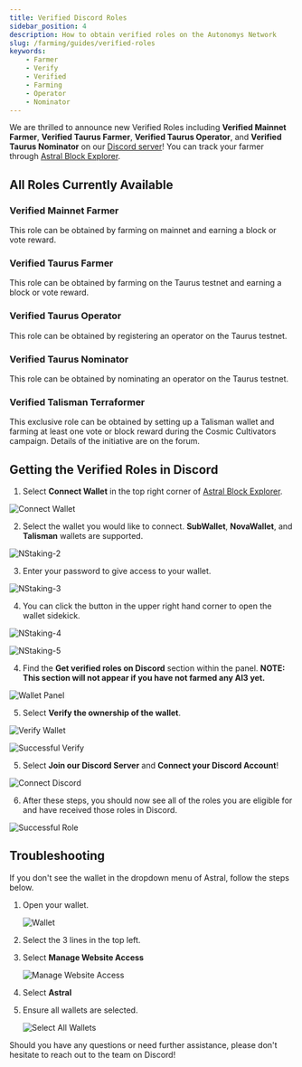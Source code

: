 ```yaml
---
title: Verified Discord Roles
sidebar_position: 4
description: How to obtain verified roles on the Autonomys Network
slug: /farming/guides/verified-roles
keywords:
    - Farmer
    - Verify
    - Verified
    - Farming
    - Operator
    - Nominator
---
```


We are thrilled to announce new Verified Roles including **Verified Mainnet Farmer**, **Verified Taurus Farmer**, **Verified Taurus Operator**, and **Verified Taurus Nominator** on our [Discord server](https://autonomys.xyz/discord)!
You can track your farmer through [Astral Block Explorer](https://astral.autonomys.xyz).

## All Roles Currently Available

### Verified Mainnet Farmer

This role can be obtained by farming on mainnet and earning a block or vote reward.

### Verified Taurus Farmer

This role can be obtained by farming on the Taurus testnet and earning a block or vote reward.

### Verified Taurus Operator

This role can be obtained by registering an operator on the Taurus testnet.

### Verified Taurus Nominator

This role can be obtained by nominating an operator on the Taurus testnet.

### Verified Talisman Terraformer

This exclusive role can be obtained by setting up a Talisman wallet and farming at least one vote or block reward during the Cosmic Cultivators campaign. Details of the initiative are on the forum.

## Getting the Verified Roles in Discord

1. Select **Connect Wallet** in the top right corner of [Astral Block Explorer](https://astral.autonomys.xyz).
    
![Connect Wallet](/img/doc-imgs/verify-farmer/connect-wallet.png)

2. Select the wallet you would like to connect. **SubWallet**, **NovaWallet**, and **Talisman** wallets are supported.

![NStaking-2](/img/doc-imgs/operators-staking/NStaking-2.png)

3. Enter your password to give access to your wallet.

![NStaking-3](/img/doc-imgs/operators-staking/NStaking-3.png)

4. You can click the button in the upper right hand corner to open the wallet sidekick. 

![NStaking-4](/img/doc-imgs/operators-staking/NStaking-4.png)

![NStaking-5](/img/doc-imgs/operators-staking/NStaking-5.png)

4. Find the **Get verified roles on Discord** section within the panel. **NOTE: This section will not appear if you have not farmed any AI3 yet.**

![Wallet Panel](/img/doc-imgs/verify-farmer/wallet-panel.png)

5. Select **Verify the ownership of the wallet**.
    
![Verify Wallet](/img/doc-imgs/operators-staking/NStaking-9.png)

![Successful Verify](/img/doc-imgs/verify-farmer/successful-verify.png)

5. Select **Join our Discord Server** and **Connect your Discord Account**!
    
![Connect Discord](/img/doc-imgs/verify-farmer/connect-discord.png)

6. After these steps, you should now see all of the roles you are eligible for and have received those roles in Discord.

![Successful Role](/img/doc-imgs/verify-farmer/successful-role.png)

## Troubleshooting
If you don't see the wallet in the dropdown menu of Astral, follow the steps below.
1. Open your wallet.
    
    ![Wallet](/img/doc-imgs/verify-farmer/wallet.png)

2. Select the 3 lines in the top left.


3. Select **Manage Website Access**
    
    ![Manage Website Access](/img/doc-imgs/verify-farmer/manage-website-access.png)

4. Select **Astral**

5. Ensure all wallets are selected.

    ![Select All Wallets](/img/doc-imgs/verify-farmer/select-astral.png)


Should you have any questions or need further assistance, please don't hesitate to reach out to the team on Discord!
